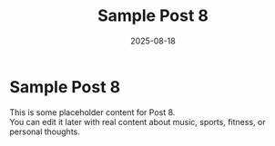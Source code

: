 ﻿---
title: Sample Post 8
date: 2025-08-18
tags: [sample, post]
description: This is a sample description for Post 8.
---

# Sample Post 8

This is some placeholder content for Post 8.  
You can edit it later with real content about music, sports, fitness, or personal thoughts.
